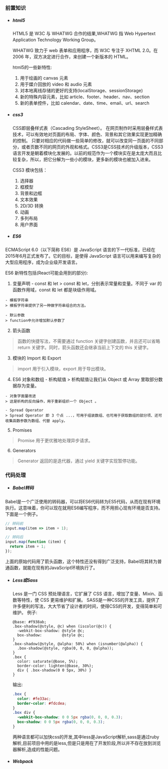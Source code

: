 ### 前置知识
- ##### html5   
  HTML5 是 W3C 与 WHATWG 合作的结果,WHATWG 指 Web Hypertext Application Technology Working Group。

  WHATWG 致力于 web 表单和应用程序，而 W3C 专注于 XHTML 2.0。在 2006 年，双方决定进行合作，来创建一个新版本的 HTML。

  html5的一些新特性:
  1. 用于绘画的 canvas 元素
  2. 用于媒介回放的 video 和 audio 元素
  3. 对本地离线存储的更好的支持(localStorage、sessionStorage)
  4. 新的特殊内容元素，比如 article、footer、header、nav、section
  5. 新的表单控件，比如 calendar、date、time、email、url、search

- ##### css3   
  CSS即层叠样式表（Cascading StyleSheet）。 在网页制作时采用层叠样式表技术，可以有效地对页面的布局、字体、颜色、背景和其它效果实现更加精确的控制。 只要对相应的代码做一些简单的修改，就可以改变同一页面的不同部分，或者页数不同的网页的外观和格式。CSS3是CSS技术的升级版本，CSS3语言开发是朝着模块化发展的。以前的规范作为一个模块实在是太庞大而且比较复杂，所以，把它分解为一些小的模块，更多新的模块也被加入进来。

  CSS3 模块包括：
  1. 选择器
  2. 框模型
  3. 背景和边框
  4. 文本效果
  5. 2D/3D 转换
  6. 动画
  7. 多列布局
  8. 用户界面

- ##### ES6
ECMAScript 6.0（以下简称 ES6）是 JavaScript 语言的下一代标准，已经在2015年6月正式发布了。它的目标，是使得 JavaScript 语言可以用来编写复杂的大型应用程序，成为企业级开发语言。

  ES6 新特性包括(React可能会用到的部分):
  1. 变量声明
    - const 和 let
    > const 和 let，分别表示常量和变量。不同于 var 的函数作用域，const 和 let 都是块级作用域。

    - 模板字符串
    > 模板字符串提供了另一种做字符串组合的方法。

    - 默认参数
    > function中允许增加默认参数了

  2. 箭头函数
  > 函数的快捷写法，不需要通过 function 关键字创建函数，并且还可以省略 return 关键字。同时，箭头函数还会继承当前上下文的 this 关键字。

  3. 模块的 Import 和 Export
  > import 用于引入模块，export 用于导出模块。

  4. ES6 对象和数组
    - 析构赋值
    > 析构赋值让我们从 Object 或 Array 里取部分数据存为变量。

    - 对象字面量改进
    > 这是析构的反向操作，用于重新组织一个 Object 。

    - Spread Operator
    > Spread Operator 即 3 个点 ...，可用于组装数组、也可用于获取数组的部分项、还可收集函数参数为数组、代替 apply。

  5. Promises
  > Promise 用于更优雅地处理异步请求。

  6. Generators
  > Generator 返回的是迭代器，通过 yield 关键字实现暂停功能。

### 代码处理
- ##### Babel转码   
Babel是一个广泛使用的转码器，可以将ES6代码转为ES5代码，从而在现有环境执行。这意味着，你可以现在就用ES6编写程序，而不用担心现有环境是否支持。下面是一个例子。
``` javascript
// 转码前
input.map(item => item + 1);

// 转码后
input.map(function (item) {
  return item + 1;
});
```
上面的原始代码用了箭头函数，这个特性还没有得到广泛支持，Babel将其转为普通函数，就能在现有的JavaScript环境执行了。

- ##### Less或Sass      
  Less 是一门 CSS 预处理语言，它扩展了 CSS 语言，增加了变量、Mixin、函数等特性，使 CSS 更易维护和扩展。
  SASS是一种CSS的开发工具，提供了许多便利的写法，大大节省了设计者的时间，使得CSS的开发，变得简单和可维护。
  例子:
    ``` less
    @base: #f938ab;
    .box-shadow(@style, @c) when (iscolor(@c)) {
      -webkit-box-shadow: @style @c;
      box-shadow:         @style @c;
    }
    .box-shadow(@style, @alpha: 50%) when (isnumber(@alpha)) {
      .box-shadow(@style, rgba(0, 0, 0, @alpha));
    }
    .box {
      color: saturate(@base, 5%);
      border-color: lighten(@base, 30%);
      div { .box-shadow(0 0 5px, 30%) }
    }
    ```
    输出:
    ``` css
    .box {
      color: #fe33ac;
      border-color: #fdcdea;
    }
    .box div {
      -webkit-box-shadow: 0 0 5px rgba(0, 0, 0, 0.3);
      box-shadow: 0 0 5px rgba(0, 0, 0, 0.3);
    }
    ```
    两种语言都可以加快css的开发,其中less是JavaScript解析,sass是通过ruby解析,目前项目中用的是less,但是只是用在了开发阶段,所以并不存在放到浏览器解析,造成的性能问题。


- ##### Webpack   
